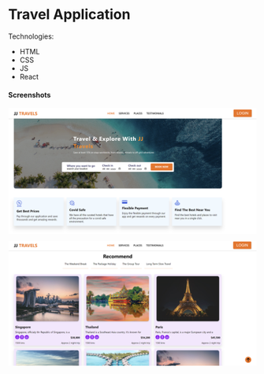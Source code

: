 # Travel Application

Technologies:
- HTML
- CSS
- JS
- React
  

#### Screenshots
<p><img align="center" src="Travel_S1.png"/></p>
<p><img align="center" src="Travel_S2.png"/></p>
